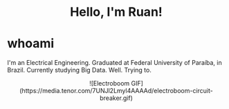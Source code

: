<h1 align="center">
Hello, I'm Ruan!
</h1>

# whoami
I'm an Electrical Engineering. Graduated at Federal University of Paraíba, in Brazil. Currently studying Big Data. Well. Trying to.  

<div align="center">
![Electroboom GIF](https://media.tenor.com/7UNJl2Lmyl4AAAAd/electroboom-circuit-breaker.gif)
</div>
<!--
**ruanvirginio/ruanvirginio** is a ✨ _special_ ✨ repository because its `README.md` (this file) appears on your GitHub profile.

Here are some ideas to get you started:

- 🔭 I’m currently working on ...
- 🌱 I’m currently learning ...
- 👯 I’m looking to collaborate on ...
- 🤔 I’m looking for help with ...
- 💬 Ask me about ...
- 📫 How to reach me: ...
- 😄 Pronouns: ...
- ⚡ Fun fact: ...
-->

# OS
Love both!  

<img loading="lazy" src="https://cdn.jsdelivr.net/gh/devicons/devicon/icons/windows8/windows8-original.svg" width="40" height="40"/> <img loading="lazy" src="https://cdn.jsdelivr.net/gh/devicons/devicon/icons/linux/linux-original.svg" width="40" height="40"/>

# Two-Laptops Setup
<div align="center">
![Main Windows/Ubuntu Laptop](/ubuntu.png)  
*Main Windows/Ubuntu Laptop.*
</div>

<div align="center">
![Old Laptop with Bodhi Linux](/bodhi.png)  
*Old Laptop with Bodhi Linux.*
</div>

# Languages
<img loading="lazy" src="https://cdn.jsdelivr.net/gh/devicons/devicon/icons/python/python-original.svg" width="40" height="40"/> <img loading="lazy" src="https://cdn.jsdelivr.net/gh/devicons/devicon/icons/matlab/matlab-original.svg" width="40" height="40"/>



<div>
<a href="https://github.com/ruanvirginio">
<img loading="lazy" height="180em" src="https://github-readme-stats.vercel.app/api/top-langs/?username=sruanvirginio&layout=compact&langs_count=7&theme=dracula"/>
<img loading="lazy" height="180em" src="https://github-readme-stats.vercel.app/api?username=ruanvirginio-aqui&show_icons=true&theme=dracula&include_all_commits=true&count_private=true"/>
</div>

